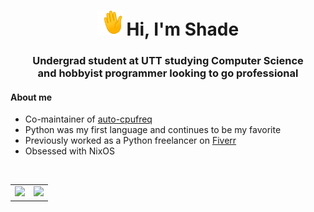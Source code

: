 <h1 align="center"><img src=./wave.gif width="40" height="40"> Hi, I'm Shade</h1>

<h3 align="center">Undergrad student at UTT studying Computer Science<br>and hobbyist programmer looking to go professional</h3>

<h4>About me</h4>

- Co-maintainer of [auto-cpufreq](https://github.com/AdnanHodzic/auto-cpufreq)
- Python was my first language and continues to be my favorite
- Previously worked as a Python freelancer on [Fiverr](https://www.fiverr.com/shadeyg56)
- Obsessed with NixOS


<table align="center">
    <tr>
        <td><img src="https://github-readme-stats.vercel.app/api/top-langs/?username=shadeyg56&theme=tokyonight&hide_progress=true&hide_borders=true"></td>
        &nbsp;&nbsp;&nbsp;&nbsp;
        <td><img src="https://github-readme-stats.vercel.app/api?username=shadeyg56&show_icons=true&theme=tokyonight"></td>
    </tr>
</table>